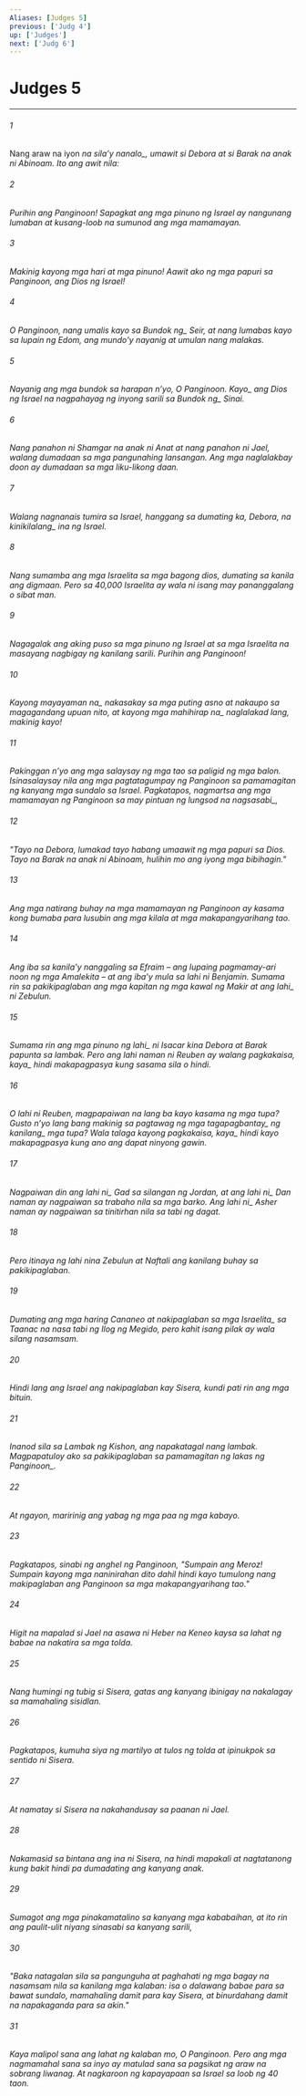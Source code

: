 ```yaml
---
Aliases: [Judges 5]
previous: ['Judg 4']
up: ['Judges']
next: ['Judg 6']
---
```

# Judges 5

***






















###### 1 










Nang araw na iyon <i class="trans-change">na silaʼy nanalo_, umawit si Debora at si Barak na anak ni Abinoam. Ito ang awit nila: 





















###### 2 










Purihin ang Panginoon! Sapagkat ang mga pinuno ng Israel ay nangunang lumaban at kusang-loob na sumunod ang mga mamamayan. 





















###### 3 










Makinig kayong mga hari at mga pinuno! Aawit ako ng mga papuri sa Panginoon, ang Dios ng Israel! 





















###### 4 










O Panginoon, nang umalis kayo sa <i class="trans-change">Bundok ng_ Seir, at nang lumabas kayo sa lupain ng Edom, ang mundoʼy nayanig at umulan nang malakas. 





















###### 5 










Nayanig ang mga bundok sa harapan nʼyo, O Panginoon. <i class="trans-change">Kayo_ ang Dios ng Israel na nagpahayag ng inyong sarili sa <i class="trans-change">Bundok ng_ Sinai. 





















###### 6 










Nang panahon ni Shamgar na anak ni Anat at nang panahon ni Jael, walang dumadaan sa mga pangunahing lansangan. Ang mga naglalakbay doon ay dumadaan sa mga liku-likong daan. 





















###### 7 










Walang nagnanais tumira sa Israel, hanggang sa dumating ka, Debora, na <i class="trans-change">kinikilalang_ ina ng Israel. 





















###### 8 










Nang sumamba ang mga Israelita sa mga bagong dios, dumating sa kanila ang digmaan. Pero sa 40,000 Israelita ay wala ni isang may pananggalang o sibat man. 





















###### 9 










Nagagalak ang aking puso sa mga pinuno ng Israel at sa mga Israelita na masayang nagbigay ng kanilang sarili. Purihin ang Panginoon! 





















###### 10 










Kayong <i class="trans-change">mayayaman na_ nakasakay sa mga puting asno at nakaupo sa magagandang upuan nito, at kayong mga <i class="trans-change">mahihirap na_ naglalakad lang, makinig kayo! 





















###### 11 










Pakinggan nʼyo ang mga salaysay ng mga tao sa paligid ng mga balon. Isinasalaysay nila ang mga pagtatagumpay ng Panginoon sa pamamagitan ng kanyang mga sundalo sa Israel. Pagkatapos, nagmartsa ang mga mamamayan ng Panginoon sa may pintuan ng lungsod <i class="trans-change">na nagsasabi_, 





















###### 12 










"Tayo na Debora, lumakad tayo habang umaawit ng mga papuri sa Dios. Tayo na Barak na anak ni Abinoam, hulihin mo ang iyong mga bibihagin." 





















###### 13 










Ang mga natirang buhay na mga mamamayan ng Panginoon ay kasama kong bumaba para lusubin ang mga kilala at mga makapangyarihang tao. 





















###### 14 










Ang iba sa kanilaʼy nanggaling sa Efraim – ang lupaing pagmamay-ari noon ng mga Amalekita – at ang ibaʼy mula sa lahi ni Benjamin. Sumama rin sa pakikipaglaban ang mga kapitan ng mga kawal ng Makir at <i class="trans-change">ang lahi_ ni Zebulun. 





















###### 15 










Sumama rin ang mga pinuno <i class="trans-change">ng lahi_ ni Isacar kina Debora at Barak papunta sa lambak. Pero ang lahi naman ni Reuben ay <i class="trans-change">walang pagkakaisa, kaya_ hindi makapagpasya kung sasama sila o hindi. 





















###### 16 










O lahi ni Reuben, magpapaiwan na lang ba kayo kasama ng mga tupa? Gusto nʼyo lang bang makinig sa pagtawag <i class="trans-change">ng mga tagapagbantay_ ng <i class="trans-change">kanilang_ mga tupa? <i class="trans-change">Wala talaga kayong pagkakaisa, kaya_ hindi kayo makapagpasya kung ano ang dapat ninyong gawin. 





















###### 17 










Nagpaiwan din ang <i class="trans-change">lahi ni_ Gad sa silangan ng Jordan, at ang <i class="trans-change">lahi ni_ Dan naman ay nagpaiwan sa trabaho nila sa mga barko. Ang <i class="trans-change">lahi ni_ Asher naman ay nagpaiwan sa tinitirhan nila sa tabi ng dagat. 





















###### 18 










Pero itinaya ng lahi nina Zebulun at Naftali ang kanilang buhay sa pakikipaglaban. 





















###### 19 










Dumating ang mga haring Cananeo at nakipaglaban <i class="trans-change">sa mga Israelita_ sa Taanac na nasa tabi ng Ilog ng Megido, pero kahit isang pilak ay wala silang nasamsam. 





















###### 20 










Hindi lang ang Israel ang nakipaglaban kay Sisera, kundi pati rin ang mga bituin. 





















###### 21 










Inanod sila sa Lambak ng Kishon, ang napakatagal nang lambak. Magpapatuloy ako sa pakikipaglaban sa pamamagitan ng lakas <i class="trans-change">ng Panginoon_. 





















###### 22 










At ngayon, maririnig ang yabag ng mga paa ng mga kabayo. 





















###### 23 










Pagkatapos, sinabi ng anghel ng Panginoon, "Sumpain ang Meroz! Sumpain kayong mga naninirahan dito dahil hindi kayo tumulong nang makipaglaban ang Panginoon sa mga makapangyarihang tao." 





















###### 24 










Higit na mapalad si Jael na asawa ni Heber na Keneo kaysa sa lahat ng babae na nakatira sa mga tolda. 





















###### 25 










Nang humingi ng tubig si Sisera, gatas ang kanyang ibinigay na nakalagay sa mamahaling sisidlan. 





















###### 26 










Pagkatapos, kumuha siya ng martilyo at tulos ng tolda at ipinukpok sa sentido ni Sisera. 





















###### 27 










At namatay si Sisera na nakahandusay sa paanan ni Jael. 





















###### 28 










Nakamasid sa bintana ang ina ni Sisera, na hindi mapakali at nagtatanong kung bakit hindi pa dumadating ang kanyang anak. 





















###### 29 










Sumagot ang mga pinakamatalino sa kanyang mga kababaihan, at ito rin ang paulit-ulit niyang sinasabi sa kanyang sarili, 





















###### 30 










"Baka natagalan sila sa pangunguha at paghahati ng mga bagay na nasamsam nila sa kanilang mga kalaban: isa o dalawang babae para sa bawat sundalo, mamahaling damit para kay Sisera, at binurdahang damit na napakaganda para sa akin." 





















###### 31 










Kaya malipol sana ang lahat ng kalaban mo, O Panginoon. Pero ang mga nagmamahal sana sa inyo ay matulad sana sa pagsikat ng araw na sobrang liwanag. At nagkaroon ng kapayapaan sa Israel sa loob ng 40 taon.
